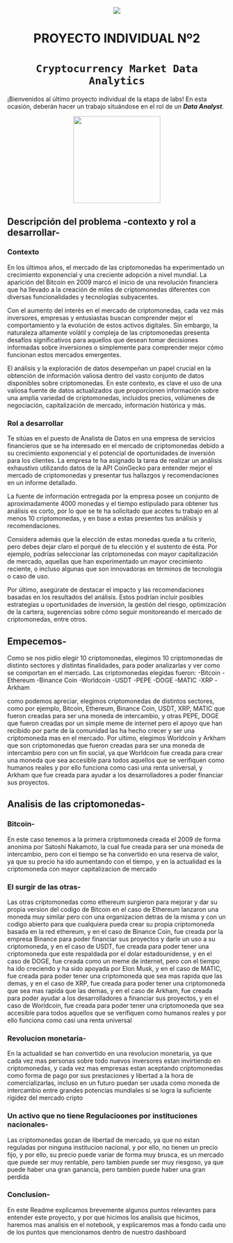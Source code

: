 <p align='center'>
<img src ="https://d31uz8lwfmyn8g.cloudfront.net/Assets/logo-henry-white-lg.png">
<p>

<h1 align='center'>
 <b>PROYECTO INDIVIDUAL Nº2</b>
</h1>
 
# <h1 align="center">**`Cryptocurrency Market Data Analytics`**</h1>

¡Bienvenidos al último proyecto individual de la etapa de labs! En esta ocasión, deberán hacer un trabajo situándose en el rol de un ***Data Analyst***.
<p align='center'>
<img src = 'https://www.clarin.com/img/2023/06/14/WJlAYJhAg_360x240__1.jpg' height = 200>
<p>

## **Descripción del problema -contexto y rol a desarrollar-**

### **Contexto**

En los últimos años, el mercado de las criptomonedas ha experimentado un crecimiento exponencial y una creciente adopción a nivel mundial. La aparición del Bitcoin en 2009 marcó el inicio de una revolución financiera que ha llevado a la creación de miles de criptomonedas diferentes con diversas funcionalidades y tecnologías subyacentes.

Con el aumento del interés en el mercado de criptomonedas, cada vez más inversores, empresas y entusiastas buscan comprender mejor el comportamiento y la evolución de estos activos digitales. Sin embargo, la naturaleza altamente volátil y compleja de las criptomonedas presenta desafíos significativos para aquellos que desean tomar decisiones informadas sobre inversiones o simplemente para comprender mejor cómo funcionan estos mercados emergentes.

El análisis y la exploración de datos desempeñan un papel crucial en la obtención de información valiosa dentro del vasto conjunto de datos disponibles sobre criptomonedas. En este contexto, es clave el uso de una valiosa fuente de datos actualizados que proporcionen información sobre una amplia variedad de criptomonedas, incluidos precios, volúmenes de negociación, capitalización de mercado, información histórica y más.


### **Rol a desarrollar**

Te sitúas en el puesto de Analista de Datos en una empresa de servicios financieros que se ha interesado en el mercado de criptomonedas debido a su crecimiento exponencial y el potencial de oportunidades de inversión para los clientes. La empresa te ha asignado la tarea de realizar un análisis exhaustivo utilizando datos de la API CoinGecko para entender mejor el mercado de criptomonedas y presentar tus hallazgos y recomendaciones en un informe detallado.

La fuente de información entregada por la empresa posee un conjunto de aproximadamente 4000 monedas y el tiempo estipulado para obtener tus análisis es corto, por lo que se te ha solicitado que acotes tu trabajo en al menos 10 criptomonedas, y en base a estas presentes tus análisis y recomendaciones.

Considera además que la elección de estas monedas queda a tu criterio, pero debes dejar claro el porqué de tu elección y el sustento de ésta. Por ejemplo, podrías seleccionar las criptomonedas con mayor capitalización de mercado, aquellas que han experimentado un mayor crecimiento reciente, o incluso algunas que son innovadoras en términos de tecnología o caso de uso.

Por último, asegúrate de destacar el impacto y las recomendaciones basadas en los resultados del análisis. Estos podrían incluir posibles estrategias u oportunidades de inversión, la gestión del riesgo, optimización de la cartera, sugerencias sobre cómo seguir monitoreando el mercado de criptomonedas, entre otros.


## **Empecemos-**
Como se nos pidio elegir 10 criptomonedas, elegimos 10 criptomonedas de distinto sectores y distintas finalidades, para poder analizarlas y ver como se comportan en el mercado. Las criptomonedas elegidas fueron:
-Bitcoin
-Ethereum
-Binance Coin
-Worldcoin
-USDT
-PEPE
-DOGE
-MATIC
-XRP
-Arkham

como podemos apreciar, elegimos criptomonedas de distintos sectores, como por ejemplo, Bitcoin, Ethereum, Binance Coin, USDT, XRP, MATIC que fueron creadas para ser una moneda de intercambio, y otras PEPE, DOGE que fueron creadas por un simple meme de internet pero el apoyo que han recibido por parte de la comunidad las ha hecho crecer y ser una criptomoneda mas en el mercado. Por ultimo, elegimos Worldcoin y Arkham que son criptomonedas que fueron creadas para ser una moneda de intercambio pero con un fin social, ya que Worldcoin fue creada para crear una moneda que sea accesible para todos aquellos que se verifiquen como humanos reales y por ello funciona como casi una renta universal, y Arkham que fue creada para ayudar a los desarrolladores a poder financiar sus proyectos.

## **Analisis de las criptomonedas-**
### **Bitcoin-**
En este caso tenemos a la primera criptomoneda creada el 2009 de forma anonima por Satoshi Nakamoto, la cual fue creada para ser una moneda de intercambio, pero con el tiempo se ha convertido en una reserva de valor, ya que su precio ha ido aumentando con el tiempo, y en la actualidad es la criptomoneda con mayor capitalizacion de mercado

### **El surgir de las otras-**
Las otras criptomonedas como ethereum surgieron para mejorar y dar su propia version del codigo de Bitcoin
en el caso de Ethereum lanzaron una moneda muy similar pero con una organizacion detras de la misma y con un codigo abierto para que cualquiera pueda crear su propia criptomoneda basada en la red ethereum, y en el caso de Binance Coin, fue creada por la empresa Binance para poder financiar sus proyectos y darle un uso a su criptomoneda, y en el caso de USDT, fue creada para poder tener una criptomoneda que este respaldada por el dolar estadounidense, y en el caso de DOGE, fue creada como un meme de internet, pero con el tiempo ha ido creciendo y ha sido apoyada por Elon Musk, y en el caso de MATIC, fue creada para poder tener una criptomoneda que sea mas rapida que las demas, y en el caso de XRP, fue creada para poder tener una criptomoneda que sea mas rapida que las demas, y en el caso de Arkham, fue creada para poder ayudar a los desarrolladores a financiar sus proyectos, y en el caso de Worldcoin, fue creada para poder tener una criptomoneda que sea accesible para todos aquellos que se verifiquen como humanos reales y por ello funciona como casi una renta universal

### **Revolucion monetaria-**
En la actualidad se han convertido en una revolucion monetaria, ya que cada vez mas personas sobre todo nuevos inversores estan invirtiendo en criptomonedas, y cada vez mas empresas estan aceptando criptomonedas como forma de pago por sus prestaciones y libertad a la hora de comercializarlas, incluso en un futuro puedan ser usada como moneda de intercambio entre grandes potencias mundiales si se logra la suficiente rigidez del mercado cripto

### **Un activo que no tiene Regulacioones por instituciones nacionales-**
Las criptomonedas gozan de libertad de mercado, ya que no estan reguladas por ninguna institucion nacional, y por ello, no tienen un precio fijo, y por ello, su precio puede variar de forma muy brusca, es un mercado que puede ser muy rentable, pero tambien puede ser muy riesgoso, ya que puede haber una gran ganancia, pero tambien puede haber una gran perdida

### **Conclusion-**
En este Readme explicamos brevemente algunos puntos relevantes para entender este proyecto, y por que hicimos los analisis que hicimos, haremos mas analisis en el notebook, y explicaremos mas a fondo cada uno de los puntos que mencionamos dentro de nuestro dashboard